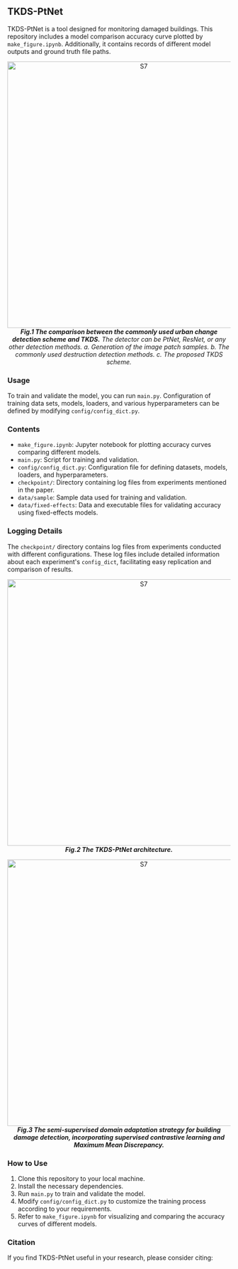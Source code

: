 ## TKDS-PtNet




TKDS-PtNet is a tool designed for monitoring damaged buildings. 
This repository includes a model comparison accuracy curve plotted by `make_figure.ipynb`. 
Additionally, it contains records of different model outputs and ground truth file paths. 

<p align="center">
  <img src="https://github.com/Houzy116/TKDS-PtNet/assets/131630519/aee80b34-ec59-4b26-acf3-22be6eabd2b6" alt="S7" width="600">
   <br>
  <em><strong>Fig.1 The comparison between the commonly used urban change detection scheme and TKDS.</strong> The detector can be PtNet, ResNet, or any other detection methods. </strong>a.</strong> Generation of the image patch samples. </strong>b.</strong> The commonly used destruction detection methods. </strong>c.</strong> The proposed TKDS scheme.</em>
</p>

  
### Usage

To train and validate the model, you can run `main.py`.
Configuration of training data sets, models, loaders, and various hyperparameters can be defined by modifying `config/config_dict.py`.

### Contents

- `make_figure.ipynb`: Jupyter notebook for plotting accuracy curves comparing different models.
- `main.py`: Script for training and validation.
- `config/config_dict.py`: Configuration file for defining datasets, models, loaders, and hyperparameters.
- `checkpoint/`: Directory containing log files from experiments mentioned in the paper.
- `data/sample`: Sample data used for training and validation.
- `data/fixed-effects`: Data and executable files for validating accuracy using fixed-effects models.
  
### Logging Details
The `checkpoint/` directory contains log files from experiments conducted with different configurations. These log files include detailed information about each experiment's `config_dict`, facilitating easy replication and comparison of results.
<p align="center">
  <img src="https://github.com/Houzy116/TKDS-PtNet/assets/131630519/ab501ac7-dd0b-4b15-87e1-b4d73b334a21" alt="S7" width="600">
   <br>
  <em><strong>Fig.2 The TKDS-PtNet architecture.</strong></em>
</p>


<p align="center">
  <img src="https://github.com/Houzy116/TKDS-PtNet/assets/131630519/35c7113b-7a9f-4b72-95e4-68aca8e25ab4" alt="S7" width="600">
   <br>
  <em><strong>Fig.3 The semi-supervised domain adaptation strategy for building damage detection, incorporating supervised contrastive learning and Maximum Mean Discrepancy.</strong></em>
</p>



### How to Use

1. Clone this repository to your local machine.
2. Install the necessary dependencies.
3. Run `main.py` to train and validate the model.
4. Modify `config/config_dict.py` to customize the training process according to your requirements.
5. Refer to `make_figure.ipynb` for visualizing and comparing the accuracy curves of different models.

### Citation

If you find TKDS-PtNet useful in your research, please consider citing:

